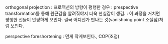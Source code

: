 orthogonal projection
: 프로젝션의 방향이 평행한 경우
: prespective transformation를 통해 원근감을 알려줘야지 더욱 현실감이 생김.
: 이 과정을 거치면 평행한 선들이 안평하게 보인다. 결국 어디선가 만나는 것(vanishoing point 소실점)처럼 보인다.

perspective foreshortening : 먼게 작게보인다., COP(초점)
